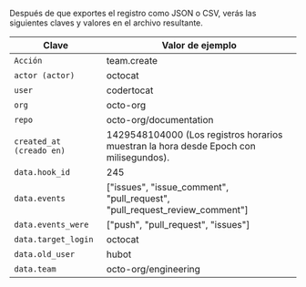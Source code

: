 Después de que exportes el registro como JSON o CSV, verás las siguientes claves y valores en el archivo resultante.

| Clave                    | Valor de ejemplo                                                                      |
| ------------------------ | ------------------------------------------------------------------------------------- |
| `Acción`                 | team.create                                                                           |
| `actor (actor)`          | octocat                                                                               |
| `user`                   | codertocat                                                                            |
| `org`                    | octo-org                                                                              |
| `repo`                   | octo-org/documentation                                                                |
| `created_at (creado en)` | 1429548104000 (Los registros horarios muestran la hora desde Epoch con milisegundos). |
| `data.hook_id`           | 245                                                                                   |
| `data.events`            | ["issues", "issue_comment", "pull_request", "pull_request_review_comment"]        |
| `data.events_were`       | ["push", "pull_request", "issues"]                                                    |
| `data.target_login`      | octocat                                                                               |
| `data.old_user`          | hubot                                                                                 |
| `data.team`              | octo-org/engineering                                                                  |
